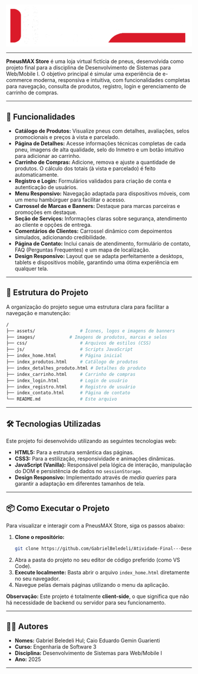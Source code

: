 ![Logo](assets/logo3.png)

---

**PneusMAX Store** é uma loja virtual fictícia de pneus, desenvolvida como projeto final para a disciplina de Desenvolvimento de Sistemas para Web/Mobile I. O objetivo principal é simular uma experiência de e-commerce moderna, responsiva e intuitiva, com funcionalidades completas para navegação, consulta de produtos, registro, login e gerenciamento de carrinho de compras.

---

## 🚗 Funcionalidades

* **Catálogo de Produtos:** Visualize pneus com detalhes, avaliações, selos promocionais e preços à vista e parcelado.
* **Página de Detalhes:** Acesse informações técnicas completas de cada pneu, imagens de alta qualidade, selo do Inmetro e um botão intuitivo para adicionar ao carrinho.
* **Carrinho de Compras:** Adicione, remova e ajuste a quantidade de produtos. O cálculo dos totais (à vista e parcelado) é feito automaticamente.
* **Registro e Login:** Formulários validados para criação de conta e autenticação de usuários.
* **Menu Responsivo:** Navegação adaptada para dispositivos móveis, com um menu hambúrguer para facilitar o acesso.
* **Carrossel de Marcas e Banners:** Destaque para marcas parceiras e promoções em destaque.
* **Seção de Serviços:** Informações claras sobre segurança, atendimento ao cliente e opções de entrega.
* **Comentários de Clientes:** Carrossel dinâmico com depoimentos simulados, adicionando credibilidade.
* **Página de Contato:** Inclui canais de atendimento, formulário de contato, FAQ (Perguntas Frequentes) e um mapa de localização.
* **Design Responsivo:** Layout que se adapta perfeitamente a desktops, tablets e dispositivos mobile, garantindo uma ótima experiência em qualquer tela.

---

## 📁 Estrutura do Projeto

A organização do projeto segue uma estrutura clara para facilitar a navegação e manutenção:

```bash
/
├── assets/                 # Ícones, logos e imagens de banners
├── images/             # Imagens de produtos, marcas e selos
├── css/                    # Arquivos de estilos (CSS)
├── js/                     # Scripts JavaScript
├── index_home.html         # Página inicial
├── index_produtos.html     # Catálogo de produtos
├── index_detalhes_produto.html # Detalhes do produto
├── index_carrinho.html     # Carrinho de compras
├── index_login.html        # Login de usuário
├── index_registro.html     # Registro de usuário
├── index_contato.html      # Página de contato
└── README.md               # Este arquivo
```

---

## 🛠️ Tecnologias Utilizadas

Este projeto foi desenvolvido utilizando as seguintes tecnologias web:

* **HTML5:** Para a estrutura semântica das páginas.
* **CSS3:** Para a estilização, responsividade e animações dinâmicas.
* **JavaScript (Vanilla):** Responsável pela lógica de interação, manipulação do DOM e persistência de dados no `sessionStorage`.
* **Design Responsivo:** Implementado através de *media queries* para garantir a adaptação em diferentes tamanhos de tela.

---

## 📦 Como Executar o Projeto

Para visualizar e interagir com a PneusMAX Store, siga os passos abaixo:

1.  **Clone o repositório:**
    ```bash
    git clone https://github.com/GabrielBeledeli/Atividade-Final---Desenvolvimento-Web.git
    ```
2.  Abra a pasta do projeto no seu editor de código preferido (como VS Code).
3.  **Execute localmente:** Basta abrir o arquivo `index_home.html` diretamente no seu navegador.
4.  Navegue pelas demais páginas utilizando o menu da aplicação.

**Observação:** Este projeto é totalmente **client-side**, o que significa que não há necessidade de backend ou servidor para seu funcionamento.

---

## 👨‍💻 Autores

* **Nomes:** Gabriel Beledeli Hul; Caio Eduardo Gemin Guarienti
* **Curso:** Engenharia de Software 3
* **Disciplina:** Desenvolvimento de Sistemas para Web/Mobile I
* **Ano:** 2025

---
